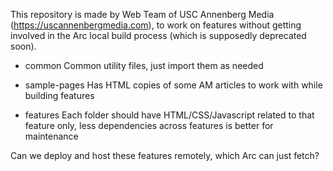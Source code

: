 This repository is made by Web Team of USC Annenberg Media (https://uscannenbergmedia.com), to work on features without getting involved in the Arc local build process (which is supposedly deprecated soon).

- common
Common utility files, just import them as needed

- sample-pages
Has HTML copies of some AM articles to work with while building features

- features
Each folder should have HTML/CSS/Javascript related to that feature only, less dependencies across features is better for maintenance

Can we deploy and host these features remotely, which Arc can just fetch?